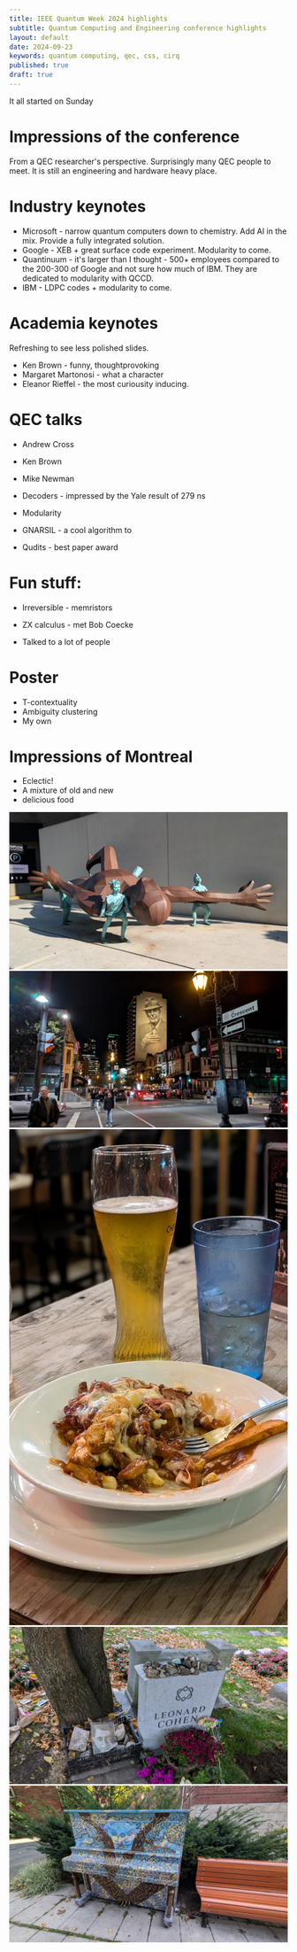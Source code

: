 ```yaml
---
title: IEEE Quantum Week 2024 highlights
subtitle: Quantum Computing and Engineering conference highlights
layout: default
date: 2024-09-23
keywords: quantum computing, qec, css, cirq
published: true
draft: true
---
```



It all started on Sunday 

# Impressions of the conference 


From a QEC researcher's perspective. Surprisingly many QEC people to meet. 
It is still an engineering and hardware heavy place. 


# Industry keynotes 

- Microsoft - narrow quantum computers down to chemistry. Add AI in the mix. Provide a fully integrated solution. 
- Google - XEB + great surface code experiment. Modularity to come. 
- Quantinuum - it's larger than I thought - 500+ employees compared to the 200-300 of Google and not sure how much of IBM. They are dedicated to modularity with QCCD. 
- IBM - LDPC codes + modularity to come. 


# Academia keynotes 

Refreshing to see less polished slides. 

- Ken Brown - funny, thoughtprovoking 
- Margaret Martonosi - what a character 
- Eleanor Rieffel - the most curiousity inducing. 

# QEC talks 

- Andrew Cross 
- Ken Brown 
- Mike Newman 

- Decoders - impressed by the Yale result of 279 ns
- Modularity 
- GNARSIL - a cool algorithm to 
- Qudits - best paper award 

# Fun stuff: 

- Irreversible - memristors 


- ZX calculus - met Bob Coecke 
- Talked to a lot of people 


# Poster 

- T-contextuality 
- Ambiguity clustering 
- My own 


# Impressions of Montreal 

* Eclectic! 
* A mixture of old and new 
* delicious food 


<img src="/assets/images/qce_01_gulliver.jpg">
<img src="/assets/images/qce_02_montreal_guy.jpg">
<img src="/assets/images/qce_03_montreal_poutine.jpg">
<img src="/assets/images/qce_04_montreal_cohen.jpg">
<img src="/assets/images/qce_05_montreal_piano.jpg">


